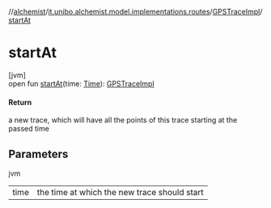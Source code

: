 //[alchemist](../../../index.md)/[it.unibo.alchemist.model.implementations.routes](../index.md)/[GPSTraceImpl](index.md)/[startAt](start-at.md)

# startAt

[jvm]\
open fun [startAt](start-at.md)(time: [Time](../../it.unibo.alchemist.model.interfaces/-time/index.md)): [GPSTraceImpl](index.md)

#### Return

a new trace, which will have all the points of this trace starting at the passed time

## Parameters

jvm

| | |
|---|---|
| time | the time at which the new trace should start |
